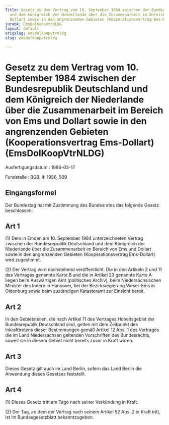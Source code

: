 ```yaml
---
Title: Gesetz zu dem Vertrag vom 10. September 1984 zwischen der Bundesrepublik Deutschland
  und dem Königreich der Niederlande über die Zusammenarbeit im Bereich von Ems und
  Dollart sowie in den angrenzenden Gebieten (Kooperationsvertrag Ems-Dollart)
jurabk: EmsDolKoopVtrNLDG
layout: default
origslug: emsdolkoopvtrnldg
slug: emsdolkoopvtrnldg

---
```


# Gesetz zu dem Vertrag vom 10. September 1984 zwischen der Bundesrepublik Deutschland und dem Königreich der Niederlande über die Zusammenarbeit im Bereich von Ems und Dollart sowie in den angrenzenden Gebieten (Kooperationsvertrag Ems-Dollart) (EmsDolKoopVtrNLDG)

Ausfertigungsdatum
:   1986-03-17

Fundstelle
:   BGBl II: 1986, 509



## Eingangsformel

Der Bundestag hat mit Zustimmung des Bundesrates das folgende Gesetz beschlossen:


## Art 1

(1) Dem in Emden am 10. September 1984 unterzeichneten Vertrag zwischen der Bundesrepublik Deutschland und dem Königreich der Niederlande über die Zusammenarbeit im Bereich von Ems und Dollart sowie in den angrenzenden Gebieten (Kooperationsvertrag Ems-Dollart) wird zugestimmt.

(2) Der Vertrag wird nachstehend veröffentlicht. Die in den Artikeln 2 und 11 des Vertrages genannte Karte B und die in Artikel 23 genannte Karte A liegen beim Auswärtigen Amt (politisches Archiv), beim Niedersächsischen Minister des Innern in Hannover, bei der Bezirksregierung Weser-Ems in Oldenburg sowie beim zuständigen Katasteramt zur Einsicht bereit.


## Art 2

In den Gebietsteilen, die nach Artikel 11 des Vertrages Hoheitsgebiet der Bundesrepublik Deutschland sind, gelten mit dem Zeitpunkt des Inkrafttretens dieser Bestimmungen gemäß Artikel 12 Abs. 1 des Vertrages die im Land Niedersachsen geltenden Vorschriften des Bundesrechts, soweit sie in diesem Gebiet nicht bereits zuvor in Kraft waren.


## Art 3

Dieses Gesetz gilt auch im Land Berlin, sofern das Land Berlin die Anwendung dieses Gesetzes feststellt.


## Art 4

(1) Dieses Gesetz tritt am Tage nach seiner Verkündung in Kraft.

(2) Der Tag, an dem der Vertrag nach seinem Artikel 52 Abs. 2 in Kraft tritt, ist im Bundesgesetzblatt bekanntzugeben.

